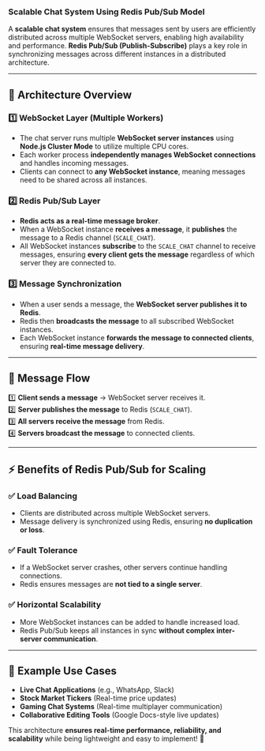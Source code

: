### **Scalable Chat System Using Redis Pub/Sub Model**  

A **scalable chat system** ensures that messages sent by users are efficiently distributed across multiple WebSocket servers, enabling high availability and performance. **Redis Pub/Sub (Publish-Subscribe)** plays a key role in synchronizing messages across different instances in a distributed architecture.

---

## **📌 Architecture Overview**
### **1️⃣ WebSocket Layer (Multiple Workers)**
- The chat server runs multiple **WebSocket server instances** using **Node.js Cluster Mode** to utilize multiple CPU cores.
- Each worker process **independently manages WebSocket connections** and handles incoming messages.
- Clients can connect to **any WebSocket instance**, meaning messages need to be shared across all instances.

### **2️⃣ Redis Pub/Sub Layer**
- **Redis acts as a real-time message broker**.
- When a WebSocket instance **receives a message**, it **publishes** the message to a Redis channel (`SCALE_CHAT`).
- All WebSocket instances **subscribe** to the `SCALE_CHAT` channel to receive messages, ensuring **every client gets the message** regardless of which server they are connected to.

### **3️⃣ Message Synchronization**
- When a user sends a message, the **WebSocket server publishes it to Redis**.
- Redis then **broadcasts the message** to all subscribed WebSocket instances.
- Each WebSocket instance **forwards the message to connected clients**, ensuring **real-time message delivery**.

---

## **🔄 Message Flow**
1️⃣ **Client sends a message** → WebSocket server receives it.  
2️⃣ **Server publishes the message** to Redis (`SCALE_CHAT`).  
3️⃣ **All servers receive the message** from Redis.  
4️⃣ **Servers broadcast the message** to connected clients.  

---

## **⚡ Benefits of Redis Pub/Sub for Scaling**
### ✅ **Load Balancing**
- Clients are distributed across multiple WebSocket servers.
- Message delivery is synchronized using Redis, ensuring **no duplication or loss**.

### ✅ **Fault Tolerance**
- If a WebSocket server crashes, other servers continue handling connections.
- Redis ensures messages are **not tied to a single server**.

### ✅ **Horizontal Scalability**
- More WebSocket instances can be added to handle increased load.
- Redis Pub/Sub keeps all instances in sync **without complex inter-server communication**.

---

## **🚀 Example Use Cases**
- **Live Chat Applications** (e.g., WhatsApp, Slack)  
- **Stock Market Tickers** (Real-time price updates)  
- **Gaming Chat Systems** (Real-time multiplayer communication)  
- **Collaborative Editing Tools** (Google Docs-style live updates)  

This architecture **ensures real-time performance, reliability, and scalability** while being lightweight and easy to implement! 🚀

